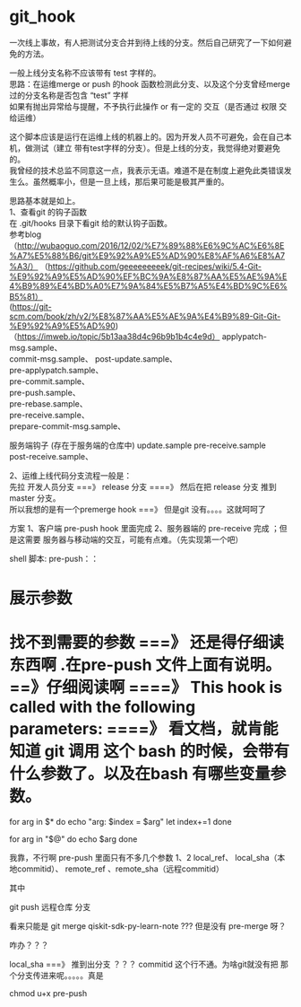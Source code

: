 # git_hook
一次线上事故，有人把测试分支合并到待上线的分支。然后自己研究了一下如何避免的方法。

一般上线分支名称不应该带有 test 字样的。  
思路：在运维merge or push 的hook 函数检测此分支、以及这个分支曾经merge过的分支名称是否包含 “test” 字样  
     如果有抛出异常给与提醒，不予执行此操作  or  有一定的 交互（是否通过 权限 交给运维）  
    
这个脚本应该是运行在运维上线的机器上的。因为开发人员不可避免，会在自己本机，做测试（建立 带有test字样的分支）。但是上线的分支，我觉得绝对要避免的。  
我曾经的技术总监不同意这一点，我表示无语。难道不是在制度上避免此类错误发生么。虽然概率小，但是一旦上线，那后果可能是极其严重的。


思路基本就是如上。  
1、查看git 的钩子函数  
在 .git/hooks 目录下看git 给的默认钩子函数。  
参考blog（http://wubaoguo.com/2016/12/02/%E7%89%88%E6%9C%AC%E6%8E%A7%E5%88%B6/git%E9%92%A9%E5%AD%90%E8%AF%A6%E8%A7%A3/）
（https://github.com/geeeeeeeeek/git-recipes/wiki/5.4-Git-%E9%92%A9%E5%AD%90%EF%BC%9A%E8%87%AA%E5%AE%9A%E4%B9%89%E4%BD%A0%E7%9A%84%E5%B7%A5%E4%BD%9C%E6%B5%81）  
(https://git-scm.com/book/zh/v2/%E8%87%AA%E5%AE%9A%E4%B9%89-Git-Git-%E9%92%A9%E5%AD%90)
（https://imweb.io/topic/5b13aa38d4c96b9b1b4c4e9d）
applypatch-msg.sample、  
commit-msg.sample、 
post-update.sample、  
pre-applypatch.sample、  
pre-commit.sample、  
pre-push.sample、  
pre-rebase.sample、  
pre-receive.sample、   
prepare-commit-msg.sample、  
 

服务端钩子 (存在于服务端的仓库中) 
update.sample 
pre-receive.sample  
post-receive.sample、

2、运维上线代码分支流程一般是：  
先拉 开发人员分支 ===》 release 分支  ====》 然后在把 release 分支 推到master 分支。  
所以我想的是有一个premerge hook ===》 但是git 没有。。。。这就呵呵了  

方案 1、客户端 pre-push  hook 里面完成    2、服务器端的 pre-receive 完成  ；但是这需要 服务器与移动端的交互，可能有点难。（先实现第一个吧）

shell 脚本:
pre-push：：

# 展示参数

# 找不到需要的参数  ===》 还是得仔细读东西啊 .在pre-push 文件上面有说明。==》仔细阅读啊 ====》 This hook is called with the following parameters:  ====》  看文档，就肯能 知道 git 调用 这个 bash 的时候，会带有什么参数了。以及在bash 有哪些变量参数。


for arg in $*
do
   echo "arg: $index = $arg"
   let index+=1
done

for arg in "$@"
do
   echo $arg
done

我靠，不行啊  pre-push  里面只有不多几个参数 $1 、$2  local_ref、 local_sha（本地commitid）、 remote_ref 、remote_sha（远程commitid）

其中 

 git push  远程仓库  分支
 
 看来只能是 git merge qiskit-sdk-py-learn-note  ???   但是没有 pre-merge 呀？

咋办？？？

local_sha  ===》 推到出分支 ？？？  commitid 这个行不通。为啥git就没有把 那个分支传进来呢。。。。。真是





chmod u+x pre-push






     
